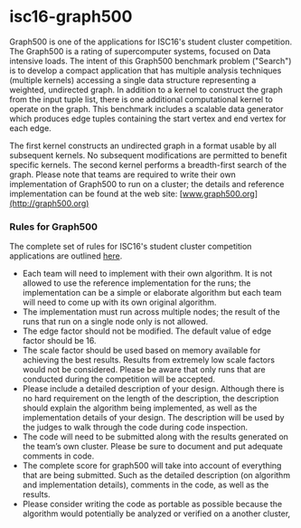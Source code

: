 # isc16-graph500

Graph500 is one of the applications for ISC16's student cluster competition. The Graph500 is a rating of supercomputer systems, focused on Data intensive loads. The intent of this Graph500 benchmark problem ("Search") is to develop a compact application that has multiple analysis techniques (multiple kernels) accessing a single data structure representing a weighted, undirected graph. In addition to a kernel to construct the graph from the input tuple list, there is one additional computational kernel to operate on the graph. This benchmark includes a scalable data generator which produces edge tuples containing the start vertex and end vertex for each edge.

The first kernel constructs an undirected graph in a format usable by all subsequent kernels. No subsequent modifications are permitted to benefit specific kernels. The second kernel performs a breadth-first search of the graph. Please note that teams are required to write their own implementation of Graph500 to run on a cluster; the details and reference implementation can be found at the web site: [www.graph500.org](http://graph500.org)

### Rules for Graph500
The complete set of rules for ISC16's student cluster competition applications are outlined [here](http://www.hpcadvisorycouncil.com/events/2016/isc16-student-cluster-competition/benchmarking.php).

- Each team will need to implement with their own algorithm. It is not allowed to use the reference implementation for the runs; the implementation can be a simple or elaborate algorithm but each team will need to come up with its own original algorithm.
- The implementation must run across multiple nodes; the result of the runs that run on a single node only is not allowed.
- The edge factor should not be modified. The default value of edge factor should be 16.
- The scale factor should be used based on memory available for achieving the best results. Results from extremely low scale factors would not be considered. Please be aware that only runs that are conducted during the competition will be accepted.
- Please include a detailed description of your design. Although there is no hard requirement on the length of the description, the description should explain the algorithm being implemented, as well as the implementation details of your design. The description will be used by the judges to walk through the code during code inspection.
- The code will need to be submitted along with the results generated on the team’s own cluster. Please be sure to document and put adequate comments in code.
- The complete score for graph500 will take into account of everything that are being submitted. Such as the detailed description (on algorithm and implementation details), comments in the code, as well as the results.
- Please consider writing the code as portable as possible because the algorithm would potentially be analyzed or verified on a another cluster,
